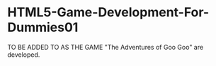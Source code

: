 # HTML5-Game-Development-For-Dummies01


TO BE ADDED TO AS THE GAME "The Adventures of Goo Goo" are developed.

